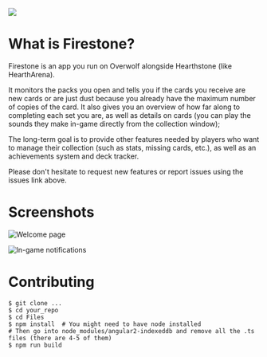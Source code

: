 [<img src="http://developers.overwolf.com/wp-content/uploads/2017/09/overwolf-appstore-badge.png">](https://www.overwolf.com/app/sebastien_tromp-hs_collection_companion)

# What is Firestone?

Firestone is an app you run on Overwolf alongside Hearthstone (like HearthArena).

It monitors the packs you open and tells you if the cards you receive are new cards or are just dust because you already have the maximum number of copies of the card. It also gives you an overview of how far along to completing each set you are, as well as details on cards (you can play the sounds they make in-game directly from the collection window);

The long-term goal is to provide other features needed by players who want to manage their collection (such as stats, missing cards, etc.), as well as an achievements system and deck tracker.

Please don't hesitate to request new features or report issues using the issues link above.

# Screenshots

![Welcome page](https://i.imgur.com/tbw7Vmg.png)

![In-game notifications](https://i.imgur.com/gp4Ug22.jpg)

# Contributing

```
$ git clone ...
$ cd your_repo
$ cd Files
$ npm install  # You might need to have node installed
# Then go into node_modules/angular2-indexeddb and remove all the .ts files (there are 4-5 of them)
$ npm run build
```
